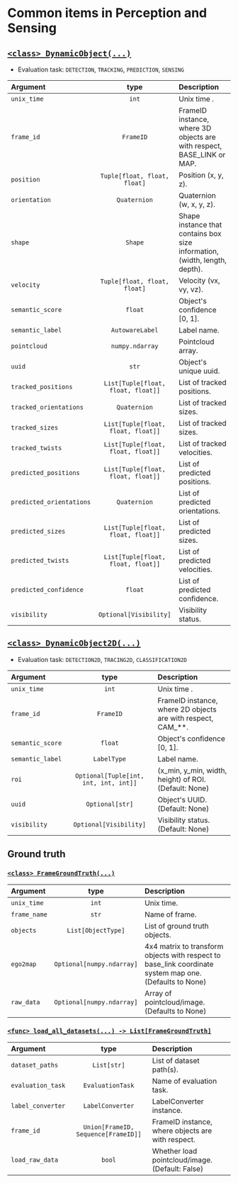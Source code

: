 # Common items in Perception and Sensing

## [`<class> DynamicObject(...)`](../../perception_eval/perception_eval/common/object.py)

- Evaluation task: `DETECTION`, `TRACKING`, `PREDICTION`, `SENSING`

| Argument                 |                type                | Description                                                            |
| :----------------------- | :--------------------------------: | :--------------------------------------------------------------------- |
| `unix_time`              |               `int`                | Unix time .                                                            |
| `frame_id`               |             `FrameID`              | FrameID instance, where 3D objects are with respect, BASE_LINK or MAP. |
| `position`               |    `Tuple[float, float, float]`    | Position (x, y, z).                                                    |
| `orientation`            |            `Quaternion`            | Quaternion (w, x, y, z).                                               |
| `shape`                  |              `Shape`               | Shape instance that contains box size information, (width, length, depth). |
| `velocity`               |    `Tuple[float, float, float]`    | Velocity (vx, vy, vz).                                                 |
| `semantic_score`         |              `float`               | Object's confidence [0, 1].                                            |
| `semantic_label`         |          `AutowareLabel`           | Label name.                                                            |
| `pointcloud`             |          `numpy.ndarray`           | Pointcloud array.                                                      |
| `uuid`                   |               `str`                | Object's unique uuid.                                                  |
| `tracked_positions`      | `List[Tuple[float, float, float]]` | List of tracked positions.                                             |
| `tracked_orientations`   |            `Quaternion`            | List of tracked sizes.                                                 |
| `tracked_sizes`          | `List[Tuple[float, float, float]]` | List of tracked sizes.                                                 |
| `tracked_twists`         | `List[Tuple[float, float, float]]` | List of tracked velocities.                                            |
| `predicted_positions`    | `List[Tuple[float, float, float]]` | List of predicted positions.                                           |
| `predicted_orientations` |            `Quaternion`            | List of predicted orientations.                                        |
| `predicted_sizes`        | `List[Tuple[float, float, float]]` | List of predicted sizes.                                               |
| `predicted_twists`       | `List[Tuple[float, float, float]]` | List of predicted velocities.                                          |
| `predicted_confidence`   |              `float`               | List of predicted confidence.                                          |
| `visibility`             |       `Optional[Visibility]`       | Visibility status.                                                     |

## [`<class> DynamicObject2D(...)`](../../perception_eval/perception_eval/common/object2d.py)

- Evaluation task: `DETECTION2D`, `TRACING2D`, `CLASSIFICATION2D`

| Argument         |                 type                  | Description                                                     |
| :--------------- | :-----------------------------------: | :-------------------------------------------------------------- |
| `unix_time`      |                 `int`                 | Unix time .                                                     |
| `frame_id`       |               `FrameID`               | FrameID instance, where 2D objects are with respect, CAM\_\*\*. |
| `semantic_score` |                `float`                | Object's confidence [0, 1].                                     |
| `semantic_label` |              `LabelType`              | Label name.                                                     |
| `roi`            | `Optional[Tuple[int, int, int, int]]` | (x_min, y_min, width, height) of ROI. (Default: None)           |
| `uuid`           |            `Optional[str]`            | Object's UUID. (Default: None)                                  |
| `visibility`     |        `Optional[Visibility]`         | Visibility status. (Default: None)                              |

## Ground truth

### [`<class> FrameGroundTruth(...)`](../../perception_eval/perception_eval/common/dataset.py)

| Argument     |           type            | Description                                                                                             |
| :----------- | :-----------------------: | :------------------------------------------------------------------------------------------------------ |
| `unix_time`  |           `int`           | Unix time.                                                                                              |
| `frame_name` |           `str`           | Name of frame.                                                                                          |
| `objects`    |    `List[ObjectType]`     | List of ground truth objects.                                                                           |
| `ego2map`    | `Optional[numpy.ndarray]` | 4x4 matrix to transform objects with respect to base_link coordinate system map one. (Defaults to None) |
| `raw_data`   | `Optional[numpy.ndarray]` | Array of pointcloud/image. (Defaults to None)                                                           |

### [`<func> load_all_datasets(...) -> List[FrameGroundTruth]`](../../perception_eval/perception_eval/common/dataset.py)

| Argument          |                type                 | Description                                       |
| :---------------- | :---------------------------------: | :------------------------------------------------ |
| `dataset_paths`   |             `List[str]`             | List of dataset path(s).                          |
| `evaluation_task` |          `EvaluationTask`           | Name of evaluation task.                          |
| `label_converter` |          `LabelConverter`           | LabelConverter instance.                          |
| `frame_id`        | `Union[FrameID, Sequence[FrameID]]` | FrameID instance, where objects are with respect. |
| `load_raw_data`   |               `bool`                | Whether load pointcloud/image. (Default: False)   |
